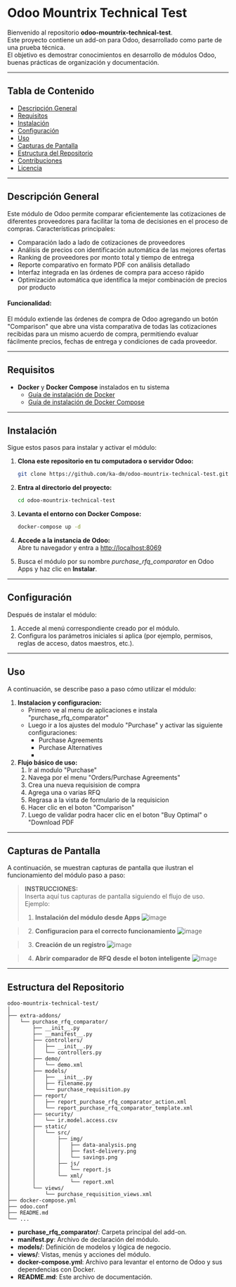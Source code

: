 # Odoo Mountrix Technical Test

Bienvenido al repositorio **odoo-mountrix-technical-test**.  
Este proyecto contiene un add-on para Odoo, desarrollado como parte de una prueba técnica.  
El objetivo es demostrar conocimientos en desarrollo de módulos Odoo, buenas prácticas de organización y documentación.

---

## Tabla de Contenido

- [Descripción General](#descripción-general)
- [Requisitos](#requisitos)
- [Instalación](#instalación)
- [Configuración](#configuración)
- [Uso](#uso)
- [Capturas de Pantalla](#capturas-de-pantalla)
- [Estructura del Repositorio](#estructura-del-repositorio)
- [Contribuciones](#contribuciones)
- [Licencia](#licencia)

---

## Descripción General

Este módulo de Odoo permite comparar eficientemente las cotizaciones de diferentes proveedores para facilitar la toma de decisiones en el proceso de compras.
Características principales:

* Comparación lado a lado de cotizaciones de proveedores
* Análisis de precios con identificación automática de las mejores ofertas
* Ranking de proveedores por monto total y tiempo de entrega
* Reporte comparativo en formato PDF con análisis detallado
* Interfaz integrada en las órdenes de compra para acceso rápido
* Optimización automática que identifica la mejor combinación de precios por producto

#### Funcionalidad:
El módulo extiende las órdenes de compra de Odoo agregando un botón "Comparison" que abre una vista comparativa de todas las cotizaciones recibidas para un mismo acuerdo de compra, permitiendo evaluar fácilmente precios, fechas de entrega y condiciones de cada proveedor.

---

## Requisitos

- **Docker** y **Docker Compose** instalados en tu sistema  
  - [Guía de instalación de Docker](https://docs.docker.com/get-docker/)
  - [Guía de instalación de Docker Compose](https://docs.docker.com/compose/install/)

---

## Instalación

Sigue estos pasos para instalar y activar el módulo:

1. **Clona este repositorio en tu computadora o servidor Odoo:**
   ```bash
   git clone https://github.com/ka-dm/odoo-mountrix-technical-test.git
   ```
2. **Entra al directorio del proyecto:**
   ```bash
   cd odoo-mountrix-technical-test
   ```
3. **Levanta el entorno con Docker Compose:**
   ```bash
   docker-compose up -d
   ```
4. **Accede a la instancia de Odoo:**  
   Abre tu navegador y entra a [http://localhost:8069](http://localhost:8069)

5. Busca el módulo por su nombre *purchase_rfq_comparator* en Odoo Apps y haz clic en **Instalar**.

---

## Configuración

Después de instalar el módulo:

1. Accede al menú correspondiente creado por el módulo.
2. Configura los parámetros iniciales si aplica (por ejemplo, permisos, reglas de acceso, datos maestros, etc.).

---

## Uso

A continuación, se describe paso a paso cómo utilizar el módulo:

1. **Instalacion y configuracion:**  
   * Primero ve al menu de aplicaciones e instala "purchase_rfq_comparator"
   * Luego ir a los ajustes del modulo "Purchase" y activar las siguiente configuraciones:
      - Purchase Agreements
      - Purchase Alternatives
      - 
3. **Flujo básico de uso:**  
   1. Ir al modulo "Purchase"
   2. Navega por el menu "Orders/Purchase Agreements"
   3. Crea una nueva requisision de compra
   4. Agrega una o varias RFQ
   5. Regrasa a la vista de formulario de la requisicion
   6. Hacer clic en el boton "Comparison"
   7. Luego de validar podra hacer clic en el boton "Buy Optimal" o "Download PDF

---

## Capturas de Pantalla

A continuación, se muestran capturas de pantalla que ilustran el funcionamiento del módulo paso a paso:

> **INSTRUCCIONES:**  
> Inserta aquí tus capturas de pantalla siguiendo el flujo de uso.  
> Ejemplo:
>
> 1. **Instalación del módulo desde Apps**
>    ![image](https://github.com/user-attachments/assets/69cbd4eb-36d6-46d1-8a29-a38462130068)

>
> 2. **Configuracion para el correcto funcionamiento**
>    ![image](https://github.com/user-attachments/assets/7fe91be2-5b2e-4e68-992c-404768575c47)

>
> 3. **Creación de un registro**
>    ![image](https://github.com/user-attachments/assets/e1b7672d-5d55-4c7d-b9ab-1cf9d181e4c6)

>
> 4. **Abrir comparador de RFQ desde el boton inteligente**
>    ![image](https://github.com/user-attachments/assets/763d4f6b-1840-43e6-b74c-a73dfa798c2f)

---

## Estructura del Repositorio

```
odoo-mountrix-technical-test/
│
├── extra-addons/
│   └── purchase_rfq_comparator/
│       ├── __init__.py
│       ├── __manifest__.py
│       ├── controllers/
│       │   ├── __init__.py
│       │   └── controllers.py
│       ├── demo/
│       │   └── demo.xml
│       ├── models/
│       │   ├── __init__.py
│       │   ├── filename.py
│       │   └── purchase_requisition.py
│       ├── report/
│       │   ├── report_purchase_rfq_comparator_action.xml
│       │   └── report_purchase_rfq_comparator_template.xml
│       ├── security/
│       │   └── ir.model.access.csv
│       ├── static/
│       │   └── src/
│       │       ├── img/
│       │       │   ├── data-analysis.png
│       │       │   ├── fast-delivery.png
│       │       │   └── savings.png
│       │       ├── js/
│       │       │   └── report.js
│       │       └── xml/
│       │           └── report.xml
│       └── views/
│           └── purchase_requisition_views.xml
├── docker-compose.yml
├── odoo.conf
├── README.md
└── ...
```

- **purchase_rfq_comparator/**: Carpeta principal del add-on.
- **__manifest__.py**: Archivo de declaración del módulo.
- **models/**: Definición de modelos y lógica de negocio.
- **views/**: Vistas, menús y acciones del módulo.
- **docker-compose.yml**: Archivo para levantar el entorno de Odoo y sus dependencias con Docker.
- **README.md**: Este archivo de documentación.
